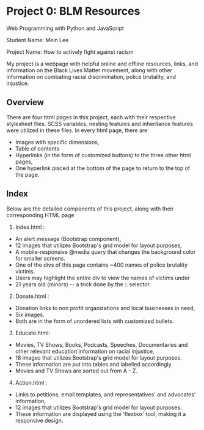 # Project 0: BLM Resources

Web Programming with Python and JavaScript

Student Name: Mein Lee

Project Name: How to actively fight against racism

My project is a webpage with helpful online and offline resources, links, and information on the Black Lives Matter movement, along with 
other information on combating racial discrimination, police brutality, and injustice.

## Overview
There are four html pages in this project, each with their respective stylesheet files.
SCSS variables, nesting features and inheritance features were utilized in these files.
In every html page, there are:
- Images with specific dimensions, 
- Table of contents
- Hyperlinks (in the form of customized buttons) to the three other html pages, 
- One hyperlink placed at the bottom of the page to return to the top of the page.

## Index
Below are the detailed components of this project, along with their corresponding HTML page

1. Index.html :
- An alert message (Bootstrap component), 
- 12 images that utilizes Bootstrap's grid model for layout purposes,
- A mobile-responsive @media query that changes the background color for smaller screens.
- One of the divs of this page contains ~400 names of police brutality victims. 
- Users may highlight the entire div to view the names of victims under 
- 21 years old (minors) -- a trick done by the :: selector.

2. Donate.html :
- Donation links to non profit organizations and local businesses in need,
- Six images.
- Both are in the form of unordered lists with customized bullets. 

3. Educate.html:
- Movies, TV Shows, Books, Podcasts, Speeches, Documentaries and other relevant education information on racial injustice,
- 18 images that utilizes Bootstrap's grid model for layout purposes. 
- These information are put into tables and labelled accordingly. 
- Movies and TV Shows are sorted out from A - Z.

4. Action.html :
- Links to petitions, email templates, and representatives' and advocates' information,
- 12 images that utilizes Bootstrap's grid model for layout purposes.
- These information are displayed using the 'flexbox' tool, making it a responsive design.
